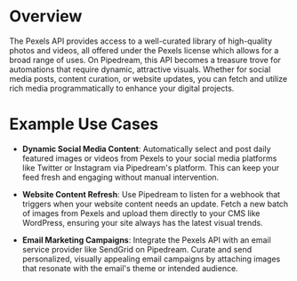 # Overview

The Pexels API provides access to a well-curated library of high-quality photos and videos, all offered under the Pexels license which allows for a broad range of uses. On Pipedream, this API becomes a treasure trove for automations that require dynamic, attractive visuals. Whether for social media posts, content curation, or website updates, you can fetch and utilize rich media programmatically to enhance your digital projects.

# Example Use Cases

- **Dynamic Social Media Content**: Automatically select and post daily featured images or videos from Pexels to your social media platforms like Twitter or Instagram via Pipedream's platform. This can keep your feed fresh and engaging without manual intervention.

- **Website Content Refresh**: Use Pipedream to listen for a webhook that triggers when your website content needs an update. Fetch a new batch of images from Pexels and upload them directly to your CMS like WordPress, ensuring your site always has the latest visual trends.

- **Email Marketing Campaigns**: Integrate the Pexels API with an email service provider like SendGrid on Pipedream. Curate and send personalized, visually appealing email campaigns by attaching images that resonate with the email's theme or intended audience.
